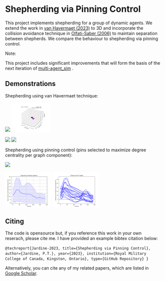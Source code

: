 # Shepherding via Pinning Control

This project implements shepherding for a group of dynamic agents. 
We extend the work in [van Havermaet (2023)](https://royalsocietypublishing.org/doi/10.1098/rsos.230015) to 3D and
incorporate the collision avoidance technique in [Olfati-Saber (2006)](https://ieeexplore.ieee.org/document/1605401) to maintain separation between shepherds.
We compare the behaviour to shepherding via pinning control. 

Note:

This project includes significant improvements that will form the basis of the next iteration of [multi-agent_sim](https://github.com/tjards/multi-agent_sim) .

## Demonstrations

Shepherding using van Havermaet technique:

<p float="center">
    <img src="./Figs_visible/animation3D_cool4.gif" width="25%">
    <img src="./Figs_visible/animation3D_shep_02.gif" width="25%">
</p>

<p float="center">
    <img src="./Figs_visible/animation3D_shep_04.gif" width="25%">
    <img src="./Figs_visible/animation3D_cool3.gif" width="25%">    
</p>

Shepherding using pinning control (pins selected to maximize degree centrality per graph component):

<p float="center">
    <img src="./Figs_visible/animation3D_pin1.gif" width="60%"> 
</p>

<p float="center">
    <img src="./Figs_visible/separation_pin1.png" width="30%"> 
    <img src="./Figs_visible/target_dist_pin1.png" width="30%"> 
</p>

## Citing

The code is opensource but, if you reference this work in your own reserach, please cite me. I have provided an example bibtex citation below:

`@techreport{Jardine-2023,
  title={Shepherding via Pinning Control},
  author={Jardine, P.T.},
  year={2023},
  institution={Royal Military College of Canada, Kingston, Ontario},
  type={GitHub Repository}
}`

Alternatively, you can cite any of my related papers, which are listed in [Google Scholar](https://scholar.google.com/citations?hl=en&user=RGlv4ZUAAAAJ&view_op=list_works&sortby=pubdate).















 

